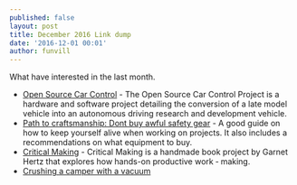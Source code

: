 ```yaml
---
published: false
layout: post
title: December 2016 Link dump  
date: '2016-12-01 00:01'
author: funvill
---
```


What have interested in the last month.

- [Open Source Car Control](https://github.com/PolySync/OSCC) - The Open Source Car Control Project is a hardware and software project detailing the conversion of a late model vehicle into an autonomous driving research and development vehicle.
- [Path to craftsmanship: Dont buy awful safety gear](https://hackaday.com/2016/11/14/path-to-craftsmanship-dont-buy-awful-safety-gear/) - A good guide on how to keep yourself alive when working on projects. It also includes a recommendations on what equipment to buy.
- [Critical Making](http://conceptlab.com/criticalmaking/) - Critical Making is a handmade book project by Garnet Hertz that explores how hands-on productive work ‐ making.
- [Crushing a camper with a vacuum](https://www.youtube.com/watch?v=9YEXQwnyMms&t=3m13s)